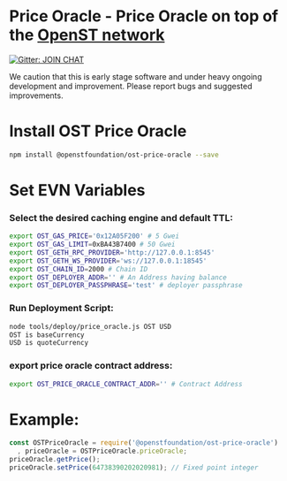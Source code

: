 # Price Oracle - Price Oracle on top of the [OpenST network](https://simpletoken.org)

[![Gitter: JOIN CHAT](https://img.shields.io/badge/gitter-JOIN%20CHAT-brightgreen.svg)](https://gitter.im/OpenSTFoundation/SimpleToken)

We caution that this is early stage software and under heavy ongoing development and improvement. Please report bugs and suggested improvements.

# Install OST Price Oracle

```bash
npm install @openstfoundation/ost-price-oracle --save
```

# Set EVN Variables

### Select the desired caching engine and default TTL:
```bash
export OST_GAS_PRICE='0x12A05F200' # 5 Gwei
export OST_GAS_LIMIT=0xBA43B7400 # 50 Gwei
export OST_GETH_RPC_PROVIDER='http://127.0.0.1:8545'
export OST_GETH_WS_PROVIDER='ws://127.0.0.1:18545' 
export OST_CHAIN_ID=2000 # Chain ID
export OST_DEPLOYER_ADDR='' # An Address having balance
export OST_DEPLOYER_PASSPHRASE='test' # deployer passphrase
```

### Run Deployment Script:
```bash
node tools/deploy/price_oracle.js OST USD
OST is baseCurrency
USD is quoteCurrency
```

### export price oracle contract address:
```bash
export OST_PRICE_ORACLE_CONTRACT_ADDR='' # Contract Address
```

# Example:
```js
const OSTPriceOracle = require('@openstfoundation/ost-price-oracle')
  , priceOracle = OSTPriceOracle.priceOracle;
priceOracle.getPrice();
priceOracle.setPrice(64738390202020981); // Fixed point integer
```